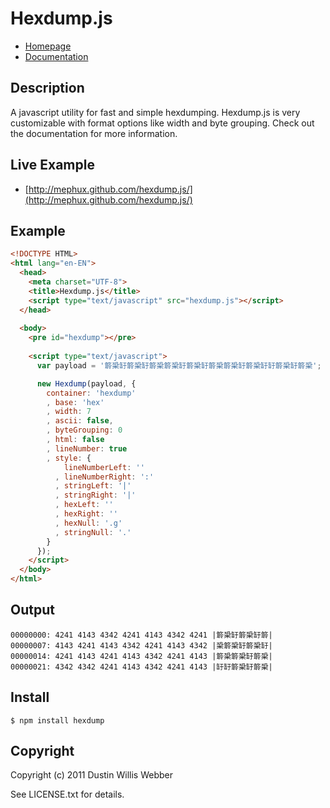 # Hexdump.js

* [Homepage](https://github.com/mephux/hexdump.js)
* [Documentation](https://github.com/mephux/hexdump.js)

## Description

A javascript utility for fast and simple hexdumping. Hexdump.js is very customizable
with format options like width and byte grouping. Check out the documentation for
more information.

## Live Example

* [http://mephux.github.com/hexdump.js/](http://mephux.github.com/hexdump.js/)

## Example

``` html
<!DOCTYPE HTML>
<html lang="en-EN">
  <head>
    <meta charset="UTF-8">
    <title>Hexdump.js</title>
    <script type="text/javascript" src="hexdump.js"></script>
  </head>
  
  <body>
    <pre id="hexdump"></pre>
    
    <script type="text/javascript">
      var payload = '䉁䅃䍂䉁䅃䍂䉁䅃䉁䅃䍂䉁䅃䍂䉁䅃䉁䅃䍂䉁䅃䍂䍂䉁䅃䍂䉁䅃';

      new Hexdump(payload, {
        container: 'hexdump'
        , base: 'hex'
        , width: 7
        , ascii: false,
        , byteGrouping: 0
        , html: false
        , lineNumber: true
        , style: {
            lineNumberLeft: ''
          , lineNumberRight: ':'
          , stringLeft: '|'
          , stringRight: '|'
          , hexLeft: ''
          , hexRight: ''
          , hexNull: '.g'
          , stringNull: '.'
        }
      });
    </script>
  </body>
</html>
```

## Output

    00000000: 4241 4143 4342 4241 4143 4342 4241 |䉁䅃䍂䉁䅃䍂䉁|
    00000007: 4143 4241 4143 4342 4241 4143 4342 |䅃䉁䅃䍂䉁䅃䍂|
    00000014: 4241 4143 4241 4143 4342 4241 4143 |䉁䅃䉁䅃䍂䉁䅃|
    00000021: 4342 4342 4241 4143 4342 4241 4143 |䍂䍂䉁䅃䍂䉁䅃|

## Install

	$ npm install hexdump

## Copyright

Copyright (c) 2011 Dustin Willis Webber

See LICENSE.txt for details.
